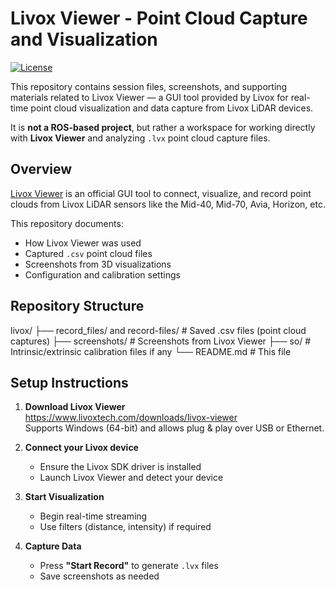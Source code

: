 # Livox Viewer - Point Cloud Capture and Visualization

[![License](https://img.shields.io/badge/license-Apache%202.0-blue.svg)](LICENSE)

This repository contains session files, screenshots, and supporting materials related to Livox Viewer — a GUI tool provided by Livox for real-time point cloud visualization and data capture from Livox LiDAR devices.

It is **not a ROS-based project**, but rather a workspace for working directly with **Livox Viewer** and analyzing `.lvx` point cloud capture files.

## Overview

[Livox Viewer](https://www.livoxtech.com/downloads/livox-viewer) is an official GUI tool to connect, visualize, and record point clouds from Livox LiDAR sensors like the Mid-40, Mid-70, Avia, Horizon, etc.

This repository documents:

- How Livox Viewer was used
- Captured `.csv` point cloud files
- Screenshots from 3D visualizations
- Configuration and calibration settings

## Repository Structure

livox/
├── record_files/ and record-files/ # Saved .csv files (point cloud captures)
├── screenshots/ # Screenshots from Livox Viewer
├── so/ # Intrinsic/extrinsic calibration files if any
└── README.md # This file

## Setup Instructions

1. **Download Livox Viewer**  
   https://www.livoxtech.com/downloads/livox-viewer  
   Supports Windows (64-bit) and allows plug & play over USB or Ethernet.

2. **Connect your Livox device**
   - Ensure the Livox SDK driver is installed
   - Launch Livox Viewer and detect your device

3. **Start Visualization**
   - Begin real-time streaming
   - Use filters (distance, intensity) if required

4. **Capture Data**
   - Press **"Start Record"** to generate `.lvx` files
   - Save screenshots as needed
